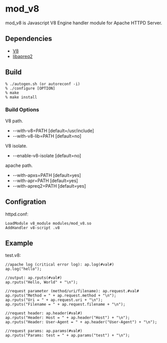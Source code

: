 # mod_v8 #

mod_v8 is Javascript V8 Engine handler module for Apache HTTPD Server.

## Dependencies ##

* [V8](http://code.google.com/p/v8)
* [libapreq2](http://httpd.apache.org/apreq)

## Build ##

    % ./autogen.sh (or autoreconf -i)
    % ./configure [OPTION]
    % make
    % make install

### Build Options ###

V8 path.

* --with-v8=PATH  [default=/usr/include]
* --with-v8-lib=PATH  [default=no]

V8 isolate.

* --enable-v8-isolate  [default=no]

apache path.

* --with-apxs=PATH  [default=yes]
* --with-apr=PATH  [default=yes]
* --with-apreq2=PATH  [default=yes]

## Configration ##

httpd.conf:

    LoadModule v8_module modules/mod_v8.so
    AddHandler v8-script .v8

## Example ##

test.v8:

    //apache log (critical error log): ap.log(#val#)
    ap.log("hello");

    //output: ap.rputs(#val#)
    ap.rputs("Hello, World" + "\n");

    //request parameter (method/uri/filename): ap.request.#val#
    ap.rputs("Method = " + ap.request.method + "\n");
    ap.rputs("Uri = " + ap.request.uri + "\n");
    ap.rputs("Filename = " + ap.request.filename + "\n");

    //request header: ap.header(#val#)
    ap.rputs("Header: Host = " + ap.header("Host") + "\n");
    ap.rputs("Header: User-Agent = " + ap.header("User-Agent") + "\n");

    //request params: ap.params(#val#)
    ap.rputs("Params: test = " + ap.params("test") + "\n");
